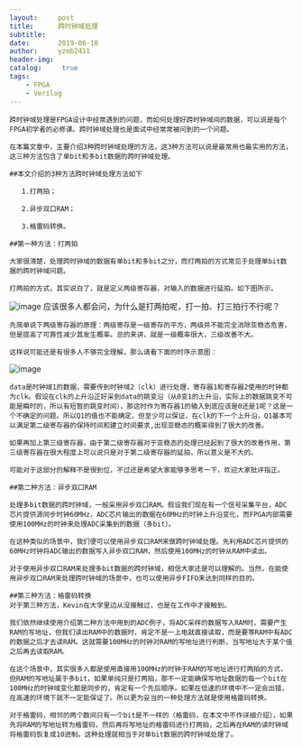 ```yaml
---
layout:     post
title:      跨时钟域处理
subtitle:   
date:       2019-06-10
author:     yzmb2411
header-img: 
catalog: 	 true
tags:
    - FPGA
    - Verilog
---
```

    跨时钟域处理是FPGA设计中经常遇到的问题，而如何处理好跨时钟域间的数据，可以说是每个FPGA初学者的必修课。跨时钟域处理也是面试中经常常被问到的一个问题。

    在本篇文章中，主要介绍3种跨时钟域处理的方法，这3种方法可以说是最常用也最实用的方法，这三种方法包含了单bit和多bit数据的跨时钟域处理。

    ##本文介绍的3种方法跨时钟域处理方法如下

       1.打两拍；
	   
       2.异步双口RAM；
	   
       3.格雷码转换。
	   
    ##第一种方法：打两拍
	
    大家很清楚，处理跨时钟域的数据有单bit和多bit之分，而打两拍的方式常见于处理单bit数据的跨时钟域问题。

    打两拍的方式，其实说白了，就是定义两级寄存器，对输入的数据进行延拍。如下图所示。
	
![image](https://wxt.sinaimg.cn/mw1024/ab20a024ly1g3vydpnkh3j20i408tjsf.jpg?tags=%5B%5D)
    应该很多人都会问，为什么是打两拍呢，打一拍、打三拍行不行呢？

    先简单说下两级寄存器的原理：两级寄存是一级寄存的平方，两级并不能完全消除亚稳态危害，但是提高了可靠性减少其发生概率。总的来讲，就是一级概率很大，三级改善不大。

    这样说可能还是有很多人不够完全理解，那么请看下面的时序示意图：

![image](https://wx2.sinaimg.cn/mw1024/ab20a024ly1g3vyenh97sj20i607emxc.jpg)

    data是时钟域1的数据，需要传到时钟域2（clk）进行处理，寄存器1和寄存器2使用的时钟都为clk。假设在clk的上升沿正好采到data的跳变沿（从0变1的上升沿，实际上的数据跳变不可能是瞬时的，所以有短暂的跳变时间），那这时作为寄存器1的输入到底应该是0还是1呢？这是一个不确定的问题。所以Q1的值也不能确定，但至少可以保证，在clk的下一个上升沿，Q1基本可以满足第二级寄存器的保持时间和建立时间要求,出现亚稳态的概率得到了很大的改善。

    如果再加上第三级寄存器，由于第二级寄存器对于亚稳态的处理已经起到了很大的改善作用，第三级寄存器在很大程度上可以说只是对于第二级寄存器的延拍，所以意义是不大的。

    可能对于这部分的解释不是很到位，不过还是希望大家能够多思考一下，欢迎大家批评指正。

    ##第二种方法：异步双口RAM
	
    处理多bit数据的跨时钟域，一般采用异步双口RAM。假设我们现在有一个信号采集平台，ADC芯片提供源同步时钟60MHz，ADC芯片输出的数据在60MHz的时钟上升沿变化，而FPGA内部需要使用100MHz的时钟来处理ADC采集到的数据（多bit）。

    在这种类似的场景中，我们便可以使用异步双口RAM来做跨时钟域处理。先利用ADC芯片提供的60MHz时钟将ADC输出的数据写入异步双口RAM，然后使用100MHz的时钟从RAM中读出。

    对于使用异步双口RAM来处理多bit数据的跨时钟域，相信大家还是可以理解的。当然，在能使用异步双口RAM来处理跨时钟域的场景中，也可以使用异步FIFO来达到同样的目的。

    ##第三种方法：格雷码转换
    对于第三种方法，Kevin在大学里边从没接触过，也是在工作中才接触到。

    我们依然继续使用介绍第二种方法中用到的ADC例子，将ADC采样的数据写入RAM时，需要产生RAM的写地址，但我们读出RAM中的数据时，肯定不是一上电就直接读取，而是要等RAM中有ADC的数据之后才去读RAM。这就需要100MHz的时钟对RAM的写地址进行判断，当写地址大于某个值之后再去读取RAM。

    在这个场景中，其实很多人都是使用直接用100MHz的时钟于RAM的写地址进行打两拍的方式，但RAM的写地址属于多bit，如果单纯只是打两拍，那不一定能确保写地址数据的每一个bit在100MHz的时钟域变化都是同步的，肯定有一个先后顺序。如果在低速的环境中不一定会出错，在高速的环境下就不一定能保证了。所以更为妥当的一种处理方法就是使用格雷码转换。

    对于格雷码，相邻的两个数间只有一个bit是不一样的（格雷码，在本文中不作详细介绍），如果先将RAM的写地址转为格雷码，然后再将写地址的格雷码进行打两拍，之后再在RAM的读时钟域将格雷码恢复成10进制。这种处理就相当于对单bit数据的跨时钟域处理了。	